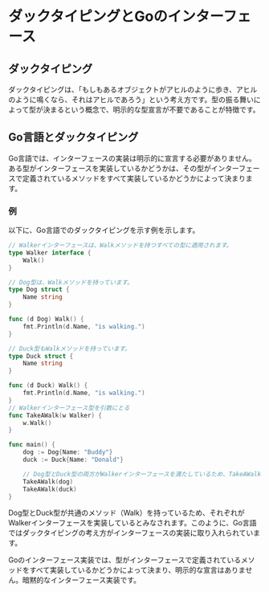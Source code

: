 # ダックタイピングとGoのインターフェース

## ダックタイピング

ダックタイピングは、「もしもあるオブジェクトがアヒルのように歩き、アヒルのように鳴くなら、それはアヒルであろう」という考え方です。型の振る舞いによって型が決まるという概念で、明示的な型宣言が不要であることが特徴です。

## Go言語とダックタイピング

Go言語では、インターフェースの実装は明示的に宣言する必要がありません。ある型がインターフェースを実装しているかどうかは、その型がインターフェースで定義されているメソッドをすべて実装しているかどうかによって決まります。

### 例

以下に、Go言語でのダックタイピングを示す例を示します。

```go
// Walkerインターフェースは、Walkメソッドを持つすべての型に適用されます。
type Walker interface {
    Walk()
}

// Dog型は、Walkメソッドを持っています。
type Dog struct {
    Name string
}

func (d Dog) Walk() {
    fmt.Println(d.Name, "is walking.")
}

// Duck型もWalkメソッドを持っています。
type Duck struct {
    Name string
}

func (d Duck) Walk() {
    fmt.Println(d.Name, "is walking.")
}
// Walkerインターフェース型を引数にとる
func TakeAWalk(w Walker) {
    w.Walk()
}

func main() {
    dog := Dog{Name: "Buddy"}
    duck := Duck{Name: "Donald"}

    // Dog型とDuck型の両方がWalkerインターフェースを満たしているため、TakeAWalk関数に渡すことができます。
    TakeAWalk(dog)
    TakeAWalk(duck)
}
```

Dog型とDuck型が共通のメソッド（Walk）を持っているため、それぞれがWalkerインターフェースを実装しているとみなされます。このように、Go言語ではダックタイピングの考え方がインターフェースの実装に取り入れられています。

Goのインターフェース実装では、型がインターフェースで定義されているメソッドをすべて実装しているかどうかによって決まり、明示的な宣言はありません。暗黙的なインターフェース実装です。